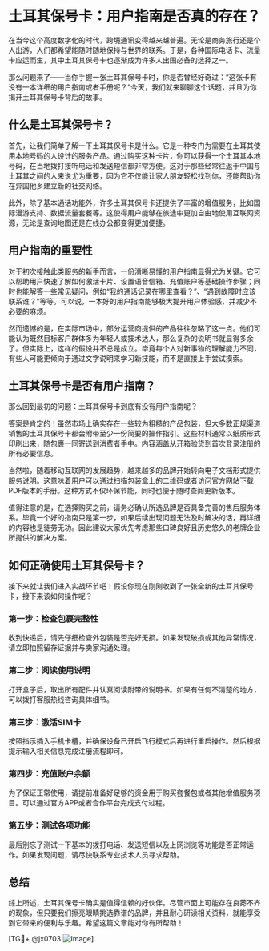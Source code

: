 # 土耳其保号卡：用户指南是否真的存在？

在当今这个高度数字化的时代，跨境通讯变得越来越普遍。无论是商务旅行还是个人出游，人们都希望能随时随地保持与世界的联系。于是，各种国际电话卡、流量卡应运而生，其中土耳其保号卡也逐渐成为许多人出国必备的选择之一。

那么问题来了——当你手握一张土耳其保号卡时，你是否曾经好奇过：“这张卡有没有一本详细的用户指南或者手册呢？”今天，我们就来聊聊这个话题，并且为你揭开土耳其保号卡背后的故事。

## 什么是土耳其保号卡？

首先，让我们简单了解一下土耳其保号卡是什么。它是一种专门为需要在土耳其使用本地号码的人设计的服务产品。通过购买这种卡片，你可以获得一个土耳其本地号码，在当地拨打接听电话和发送短信都非常方便。这对于那些经常往返于中国与土耳其之间的人来说尤为重要，因为它不仅能让家人朋友轻松找到你，还能帮助你在异国他乡建立新的社交网络。

此外，除了基本通话功能外，许多土耳其保号卡还提供了丰富的增值服务，比如国际漫游支持、数据流量套餐等。这使得用户能够在旅途中更加自由地使用互联网资源，无论是查询地图还是在线办公都变得更加便捷。

## 用户指南的重要性

对于初次接触此类服务的新手而言，一份清晰易懂的用户指南显得尤为关键。它可以帮助用户快速了解如何激活卡片、设置语音信箱、充值账户等基础操作步骤；同时也能解答一些常见疑问，例如“我的通话记录在哪里查看？”、“遇到故障时应该联系谁？”等等。可以说，一本好的用户指南能够极大提升用户体验感，并减少不必要的麻烦。

然而遗憾的是，在实际市场中，部分运营商提供的产品往往忽略了这一点。他们可能认为既然目标客户群体多为年轻人或技术达人，那么复杂的说明书就显得多余了。但实际上，这样的假设并不总是成立。毕竟每个人对新事物的理解能力不同，有些人可能更倾向于通过文字说明来学习新技能，而不是直接上手尝试摸索。

## 土耳其保号卡是否有用户指南？

那么回到最初的问题：土耳其保号卡到底有没有用户指南呢？

答案是肯定的！虽然市场上确实存在一些较为粗糙的产品包装，但大多数正规渠道销售的土耳其保号卡都会附带至少一份简要的操作指引。这些材料通常以纸质形式印刷出来，随包裹一同寄送到消费者手中。内容涵盖从开箱验货到首次登录注册的所有必要信息。

当然啦，随着移动互联网的发展趋势，越来越多的品牌开始转向电子文档形式提供服务说明。这意味着用户可以通过扫描包装盒上的二维码或者访问官方网站下载PDF版本的手册。这种方式不仅环保节能，同时也便于随时查阅更新版本。

值得注意的是，在选择购买之前，请务必确认所选品牌是否具备完善的售后服务体系。毕竟一个好的指南只是第一步，如果后续出现问题无法及时解决的话，再详细的内容也是徒劳无功。因此建议大家优先考虑那些口碑良好且历史悠久的老牌企业所提供的解决方案。

## 如何正确使用土耳其保号卡？

接下来就让我们进入实战环节吧！假设你现在刚刚收到了一张全新的土耳其保号卡，接下来该如何操作呢？

### 第一步：检查包裹完整性
收到快递后，请先仔细检查外包装是否完好无损。如果发现破损或其他异常情况，请立即拍照留存证据并与卖家沟通处理。

### 第二步：阅读使用说明
打开盒子后，取出所有配件并认真阅读附带的说明书。如果有任何不清楚的地方，可以拨打客服热线咨询具体细节。

### 第三步：激活SIM卡
按照指示插入手机卡槽，并确保设备已开启飞行模式后再进行重启操作。然后根据提示输入相关信息完成注册流程即可。

### 第四步：充值账户余额
为了保证正常使用，请提前准备好足够的资金用于购买套餐包或者其他增值服务项目。可以通过官方APP或者合作平台完成支付过程。

### 第五步：测试各项功能
最后别忘了测试一下基本的拨打电话、发送短信以及上网浏览等功能是否正常运作。如果发现问题，请尽快联系专业技术人员寻求帮助。

## 总结

综上所述，土耳其保号卡确实是值得信赖的好伙伴。尽管市面上可能存在良莠不齐的现象，但只要我们擦亮眼睛挑选靠谱的品牌，并且耐心研读相关资料，就能享受到它带来的便利与乐趣。希望这篇文章能对你有所帮助！

[TG💪+ @jx0703 ![Image](https://github.com/user-attachments/assets/dbca1d08-cadb-493c-b0ec-ad6f7a83f270)]
